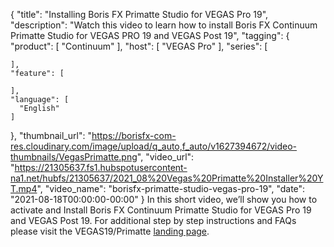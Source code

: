 {
  "title": "Installing Boris FX Primatte Studio for VEGAS Pro 19",
  "description": "Watch this video to learn how to install Boris FX Continuum Primatte Studio for VEGAS PRO 19 and VEGAS Post 19",
  "tagging": {
    "product": [
      "Continuum"
    ],
    "host": [
      "VEGAS Pro"
    ],
    "series": [

    ],
    "feature": [

    ],
    "language": [
      "English"
    ]
  },
  "thumbnail_url": "https://borisfx-com-res.cloudinary.com/image/upload/q_auto,f_auto/v1627394672/video-thumbnails/VegasPrimatte.png",
  "video_url": "https://21305637.fs1.hubspotusercontent-na1.net/hubfs/21305637/2021_08%20Vegas%20Primatte%20Installer%20YT.mp4",
  "video_name": "borisfx-primatte-studio-vegas-pro-19",
  "date": "2021-08-18T00:00:00-00:00"
}
In this short video, we’ll show you how to activate and Install Boris FX Continuum Primatte Studio for VEGAS Pro 19 and VEGAS Post 19. For additional step by step instructions and FAQs please visit the VEGAS19/Primatte [landing page](/partner/vegas19primatte/).  

